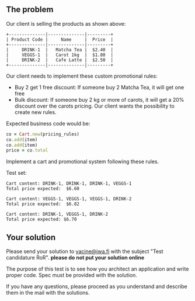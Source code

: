 ## The problem

Our client is selling the products as shown above:

```
+--------------|--------------|---------+
| Product Code |     Name     |  Price  |
+--------------|--------------|---------+
|     DRINK-1  |   Matcha Tea |  $2.40  |
|     VEGGS-1  |   Carot 1kg  |  $1.80  |
|     DRINK-2  |   Cafe Latte |  $2.50  |
+--------------|--------------|---------+
```

Our client needs to implement these custom promotional rules:
- Buy 2 get 1 free discount: If someone buy 2 Matcha Tea, it will get one free
- Bulk discount: If someone buy 2 kg or more of carots, it will get a 20% discount over the carots pricing.
Our client wants the possibility to create new rules.

Expected business code would be:

```ruby
co = Cart.new(pricing_rules)
co.add(item)
co.add(item)
price = co.total
```

Implement a cart and promotional system following these rules.

Test set:

```
Cart content: DRINK-1, DRINK-1, DRINK-1, VEGGS-1
Total price expected:  $6.60

Cart content: VEGGS-1, VEGGS-1, VEGGS-1, DRINK-2
Total price expected:  $6.82

Cart content: DRINK-1, VEGGS-1, DRINK-2
Total price expected: $6.70
```

## Your solution

Please send your solution to yacine@iwa.fi with the subject "Test candidature RoR". 
**please do not put your solution online**

The purpose of this test is to see how you architect an application and write proper code.
Spec must be provided with the solution.

If you have any questions, please proceed as you understand and describe them in the mail with the solutions.
